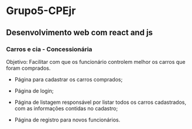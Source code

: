 # Grupo5-CPEjr

## Desenvolvimento web com react and js

### Carros e cia - Concessionária

Objetivo: Facilitar com que os funcionário controlem melhor os carros que foram comprados.

- Página para cadastrar os carros comprados;

- Página de login;

- Página de listagem responsável por listar todos os carros cadastrados, com as informações contidas no cadastro;

- Página de registro para novos funcionários.
